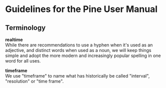 # Guidelines for the Pine User Manual

## Terminology

**realtime**  
While there are recommendations to use a hyphen when it's used as an adjective, and distinct words when used as a noun, we will keep things simple and adopt the more modern and increasingly popular spelling in one word for all uses.

**timeframe**  
We use "timeframe" to name what has historically be called "interval", "resolution" or "time frame".
